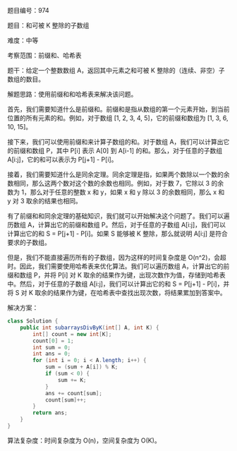 题目编号：974

题目：和可被 K 整除的子数组

难度：中等

考察范围：前缀和、哈希表

题干：给定一个整数数组 A，返回其中元素之和可被 K 整除的（连续、非空）子数组的数目。

解题思路：使用前缀和和哈希表来解决该问题。

首先，我们需要知道什么是前缀和。前缀和是指从数组的第一个元素开始，到当前位置的所有元素的和。例如，对于数组 [1, 2, 3, 4, 5]，它的前缀和数组为 [1, 3, 6, 10, 15]。

接下来，我们可以使用前缀和来计算子数组的和。对于数组 A，我们可以计算出它的前缀和数组 P，其中 P[i] 表示 A[0] 到 A[i-1] 的和。那么，对于任意的子数组 A[i:j]，它的和可以表示为 P[j+1] - P[i]。

接着，我们需要知道什么是同余定理。同余定理是指，如果两个数除以一个数的余数相同，那么这两个数对这个数的余数也相同。例如，对于数 7，它除以 3 的余数为 1，那么对于任意的整数 x 和 y，如果 x 和 y 除以 3 的余数相同，那么 x 和 y 对 3 取余的结果也相同。

有了前缀和和同余定理的基础知识，我们就可以开始解决这个问题了。我们可以遍历数组 A，计算出它的前缀和数组 P。然后，对于任意的子数组 A[i:j]，我们可以计算出它的和 S = P[j+1] - P[i]。如果 S 能够被 K 整除，那么就说明 A[i:j] 是符合要求的子数组。

但是，我们不能直接遍历所有的子数组，因为这样的时间复杂度是 O(n^2)，会超时。因此，我们需要使用哈希表来优化算法。我们可以遍历数组 A，计算出它的前缀和数组 P，并将 P[i] 对 K 取余的结果作为键，出现次数作为值，存储到哈希表中。然后，对于任意的子数组 A[i:j]，我们可以计算出它的和 S = P[j+1] - P[i]，并将 S 对 K 取余的结果作为键，在哈希表中查找出现次数，将结果累加到答案中。

解决方案：

```java
class Solution {
    public int subarraysDivByK(int[] A, int K) {
        int[] count = new int[K];
        count[0] = 1;
        int sum = 0;
        int ans = 0;
        for (int i = 0; i < A.length; i++) {
            sum = (sum + A[i]) % K;
            if (sum < 0) {
                sum += K;
            }
            ans += count[sum];
            count[sum]++;
        }
        return ans;
    }
}
```

算法复杂度：时间复杂度为 O(n)，空间复杂度为 O(K)。